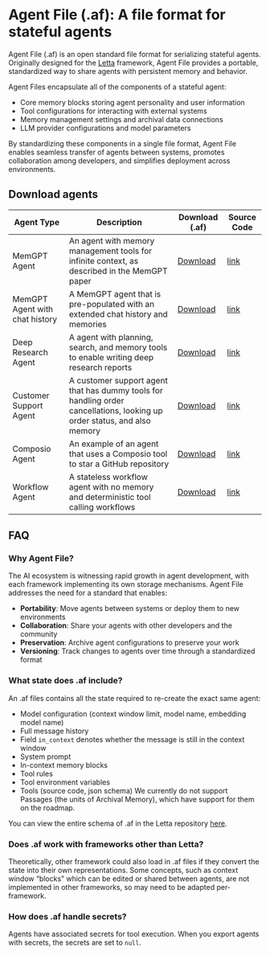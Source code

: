 # Agent File (.af): A file format for stateful agents 

Agent File (.af) is an open standard file format for serializing stateful agents. Originally designed for the [Letta](https://letta.com) framework, Agent File provides a portable, standardized way to share agents with persistent memory and behavior.

Agent Files encapsulate all of the components of a stateful agent:
- Core memory blocks storing agent personality and user information
- Tool configurations for interacting with external systems
- Memory management settings and archival data connections
- LLM provider configurations and model parameters

By standardizing these components in a single file format, Agent File enables seamless transfer of agents between systems, promotes collaboration among developers, and simplifies deployment across environments.

## Download agents

|      Agent Type      | Description | Download (.af) | Source Code |
|----------------------|-------------|----------------|-------------|
| MemGPT Agent       | An agent with memory management tools for infinite context, as described in the MemGPT paper | [Download](https://example.com/item1.af) | [link](github.com) |
| MemGPT Agent with chat history     | A MemGPT agent that is pre-populated with an extended chat history and memories | [Download](https://example.com/item1.af) | [link](github.com) |
| Deep Research Agent| A agent with planning, search, and memory tools to enable writing deep research reports | [Download](https://example.com/item2.af) | [link](github.com) |
| Customer Support Agent | A customer support agent that has dummy tools for handling order cancellations, looking up order status, and also memory | [Download](https://example.com/item3.af) | [link](github.com) |
| Composio Agent | An example of an agent that uses a Composio tool to star a GitHub repository | [Download](https://example.com/item3.af) | [link](github.com) |
| Workflow Agent | A stateless workflow agent with no memory and deterministic tool calling workflows | [Download](https://example.com/item4.af) | [link](github.com) |

## FAQ

### Why Agent File?

The AI ecosystem is witnessing rapid growth in agent development, with each framework implementing its own storage mechanisms. Agent File addresses the need for a standard that enables:

- **Portability**: Move agents between systems or deploy them to new environments
- **Collaboration**: Share your agents with other developers and the community
- **Preservation**: Archive agent configurations to preserve your work
- **Versioning**: Track changes to agents over time through a standardized format

### What state does .af include? 

An .af files contains all the state required to re-create the exact same agent: 
* Model configuration (context window limit, model name, embedding model name)
* Full message history 
* Field `in_context` denotes whether the message is still in the context window 
* System prompt 
* In-context memory blocks 
* Tool rules 
* Tool environment variables 
* Tools (source code, json schema) 
We currently do not support Passages (the units of Archival Memory), which have support for them on the roadmap.

You can view the entire schema of .af in the Letta repository [here](https://github.com/letta-ai/letta/blob/main/letta/serialize_schemas/pydantic_agent_schema.py). 

### Does .af work with frameworks other than Letta? 
Theoretically, other framework could also load in .af files if they convert the state into their own representations. Some concepts, such as context window “blocks” which can be edited or shared between agents, are not implemented in other frameworks, so may need to be adapted per-framework. 

### How does .af handle secrets? 
Agents have associated secrets for tool execution. When you export agents with secrets, the secrets are set to `null`. 
